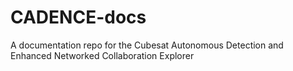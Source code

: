 # CADENCE-docs
A documentation repo for the Cubesat Autonomous Detection and Enhanced Networked Collaboration Explorer
